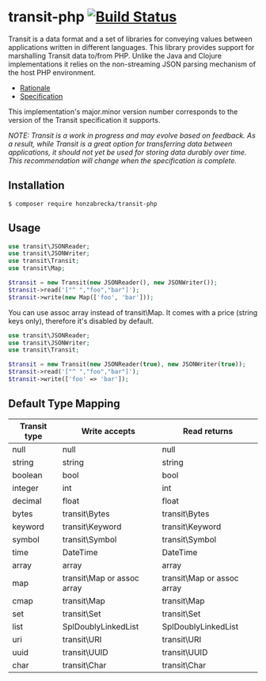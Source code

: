 # transit-php [![Build Status](https://travis-ci.org/honzabrecka/transit-php.svg?branch=master)](https://travis-ci.org/honzabrecka/transit-php)

Transit is a data format and a set of libraries for conveying values between applications written in different languages. This library provides support for marshalling Transit data to/from PHP. Unlike the Java and Clojure implementations it relies on the non-streaming JSON parsing mechanism of the host PHP environment.

* [Rationale](http://blog.cognitect.com/blog/2014/7/22/transit)
* [Specification](http://github.com/cognitect/transit-format)

This implementation's major.minor version number corresponds to the version of
the Transit specification it supports.

_NOTE: Transit is a work in progress and may evolve based on feedback.
As a result, while Transit is a great option for transferring data
between applications, it should not yet be used for storing data
durably over time. This recommendation will change when the
specification is complete._ 

## Installation

```
$ composer require honzabrecka/transit-php
```

## Usage

```php
use transit\JSONReader;
use transit\JSONWriter;
use transit\Transit;
use transit\Map;

$transit = new Transit(new JSONReader(), new JSONWriter());
$transit->read('["^ ","foo","bar"]');
$transit->write(new Map(['foo', 'bar']));
```

You can use assoc array instead of transit\Map. It comes with a price (string keys only), therefore it's disabled by default.

```php
use transit\JSONReader;
use transit\JSONWriter;
use transit\Transit;

$transit = new Transit(new JSONReader(true), new JSONWriter(true));
$transit->read('["^ ","foo","bar"]');
$transit->write(['foo' => 'bar']);
```

## Default Type Mapping

|Transit type|Write accepts|Read returns|
|------------|-------------|------------|
|null|null|null|
|string|string|string|
|boolean|bool|bool|
|integer|int|int|
|decimal|float|float|
|bytes|transit\Bytes|transit\Bytes|
|keyword|transit\Keyword|transit\Keyword|
|symbol|transit\Symbol|transit\Symbol|
|time|DateTime|DateTime|
|array|array|array|
|map|transit\Map or assoc array|transit\Map or assoc array|
|cmap|transit\Map|transit\Map|
|set|transit\Set|transit\Set|
|list|SplDoublyLinkedList|SplDoublyLinkedList|
|uri|transit\URI|transit\URI|
|uuid|transit\UUID|transit\UUID|
|char|transit\Char|transit\Char|